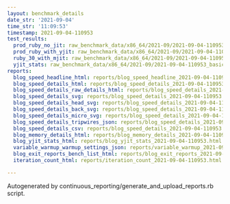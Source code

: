 ```yaml
---
layout: benchmark_details
date_str: '2021-09-04'
time_str: '11:09:53'
timestamp: 2021-09-04-110953
test_results:
  prod_ruby_no_jit: raw_benchmark_data/x86_64/2021-09/2021-09-04-110953_basic_benchmark_prod_ruby_no_jit.json
  prod_ruby_with_yjit: raw_benchmark_data/x86_64/2021-09/2021-09-04-110953_basic_benchmark_prod_ruby_with_yjit.json
  ruby_30_with_mjit: raw_benchmark_data/x86_64/2021-09/2021-09-04-110953_basic_benchmark_ruby_30_with_mjit.json
  yjit_stats: raw_benchmark_data/x86_64/2021-09/2021-09-04-110953_basic_benchmark_yjit_stats.json
reports:
  blog_speed_headline_html: reports/blog_speed_headline_2021-09-04-110953.html
  blog_speed_details_html: reports/blog_speed_details_2021-09-04-110953.html
  blog_speed_details_raw_details_html: reports/blog_speed_details_2021-09-04-110953.raw_details.html
  blog_speed_details_svg: reports/blog_speed_details_2021-09-04-110953.svg
  blog_speed_details_head_svg: reports/blog_speed_details_2021-09-04-110953.head.svg
  blog_speed_details_back_svg: reports/blog_speed_details_2021-09-04-110953.back.svg
  blog_speed_details_micro_svg: reports/blog_speed_details_2021-09-04-110953.micro.svg
  blog_speed_details_tripwires_json: reports/blog_speed_details_2021-09-04-110953.tripwires.json
  blog_speed_details_csv: reports/blog_speed_details_2021-09-04-110953.csv
  blog_memory_details_html: reports/blog_memory_details_2021-09-04-110953.html
  blog_yjit_stats_html: reports/blog_yjit_stats_2021-09-04-110953.html
  variable_warmup_warmup_settings_json: reports/variable_warmup_2021-09-04-110953.warmup_settings.json
  blog_exit_reports_bench_list_html: reports/blog_exit_reports_2021-09-04-110953.bench_list.html
  iteration_count_html: reports/iteration_count_2021-09-04-110953.html

---
```

Autogenerated by continuous_reporting/generate_and_upload_reports.rb script.
